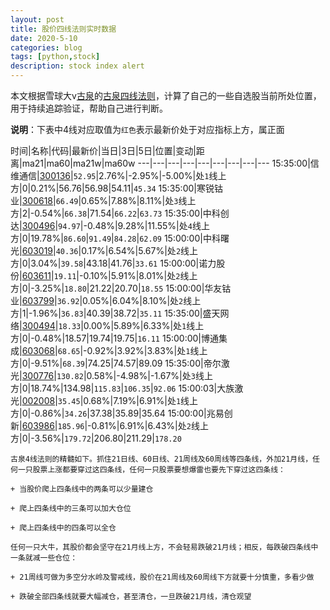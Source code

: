 ```yaml
---
layout: post
title: 股价四线法则实时数据
date: 2020-5-10
categories: blog
tags: [python,stock]
description: stock index alert
---
```



本文根据雪球大v[古泉](https://xueqiu.com/u/7148646888)的[古泉四线法则](https://xueqiu.com/7148646888/130498192)，计算了自己的一些自选股当前所处位置，用于持续追踪验证，帮助自己进行判断。

**说明**：下表中4线对应取值为`红色`表示最新价处于对应指标上方，属正面

时间|名称|代码|最新价|当日|3日|5日|位置|变动|距离|ma21|ma60|ma21w|ma60w
---|---|---|---|---|---|---|---|---
15:35:00|信维通信|[300136](https://xueqiu.com/S/SZ300136)|`52.95`|2.76%|-2.95%|-5.00%|处`1`线上方|0|0.21%|56.76|56.98|54.11|`45.34`
15:35:00|寒锐钴业|[300618](https://xueqiu.com/S/SZ300618)|`66.49`|0.65%|7.88%|8.11%|处`3`线上方|2|-0.54%|`66.38`|71.54|`66.22`|`63.73`
15:35:00|中科创达|[300496](https://xueqiu.com/S/SZ300496)|`94.97`|-0.48%|9.28%|11.55%|处`4`线上方|0|19.78%|`86.60`|`91.49`|`84.28`|`62.09`
15:00:00|中科曙光|[603019](https://xueqiu.com/S/SH603019)|`40.36`|0.17%|6.54%|5.67%|处`2`线上方|0|3.04%|`39.58`|43.18|41.76|`33.61`
15:00:00|诺力股份|[603611](https://xueqiu.com/S/SH603611)|`19.11`|-0.10%|5.91%|8.01%|处`2`线上方|0|-3.25%|`18.80`|21.22|20.70|`18.55`
15:00:00|华友钴业|[603799](https://xueqiu.com/S/SH603799)|`36.92`|0.05%|6.04%|8.10%|处`2`线上方|1|-1.96%|`36.83`|40.39|38.72|`35.11`
15:35:00|盛天网络|[300494](https://xueqiu.com/S/SZ300494)|`18.33`|0.00%|5.89%|6.33%|处`1`线上方|0|-0.48%|18.57|19.74|19.75|`16.11`
15:00:00|博通集成|[603068](https://xueqiu.com/S/SH603068)|`68.65`|-0.92%|3.92%|3.83%|处`1`线上方|0|-9.51%|`68.39`|74.25|74.57|89.09
15:35:00|帝尔激光|[300776](https://xueqiu.com/S/SZ300776)|`130.82`|0.58%|-4.98%|-1.67%|处`3`线上方|0|18.74%|134.98|`115.83`|`106.35`|`92.06`
15:00:03|大族激光|[002008](https://xueqiu.com/S/SZ002008)|`35.45`|0.68%|7.19%|6.91%|处`1`线上方|0|-0.86%|`34.26`|37.38|35.89|35.64
15:00:00|兆易创新|[603986](https://xueqiu.com/S/SH603986)|`185.96`|-0.81%|6.91%|6.43%|处`2`线上方|0|-3.56%|`179.72`|206.80|211.29|`178.20`

```
古泉4线法则的精髓如下。抓住21日线、60日线、21周线及60周线等四条线，外加21月线，任何一只股票上涨都要穿过这四条线，任何一只股票要想爆雷也要先下穿过这四条线：

+ 当股价爬上四条线中的两条可以少量建仓

+ 爬上四条线中的三条可以加大仓位

+ 爬上四条线中的四条可以全仓

任何一只大牛，其股价都会坚守在21月线上方，不会轻易跌破21月线；相反，每跌破四条线中一条就减一些仓位：

+ 21周线可做为多空分水岭及警戒线，股价在21周线及60周线下方就要十分慎重，多看少做

+ 跌破全部四条线就要大幅减仓，甚至清仓，一旦跌破21月线，清仓观望
```